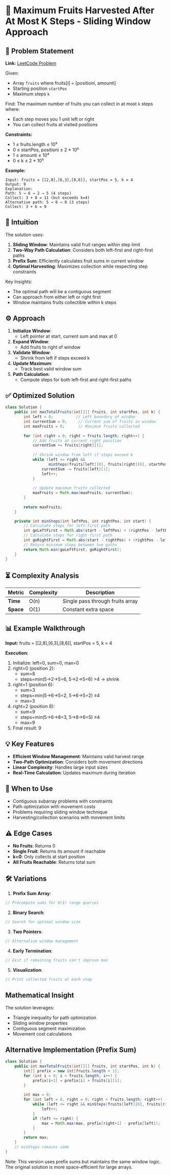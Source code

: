 # 🍇 Maximum Fruits Harvested After At Most K Steps - Sliding Window Approach

## 📜 Problem Statement
**Link:** [LeetCode Problem](https://leetcode.com/problems/maximum-fruits-harvested-after-at-most-k-steps/description/?envType=daily-question&envId=2025-08-03)

Given:
- Array `fruits` where fruits[i] = [positioni, amounti]
- Starting position `startPos`
- Maximum steps `k`

Find:
The maximum number of fruits you can collect in at most `k` steps where:
- Each step moves you 1 unit left or right
- You can collect fruits at visited positions

**Constraints:**
- 1 ≤ fruits.length ≤ 10⁵
- 0 ≤ startPos, positioni ≤ 2 * 10⁵
- 1 ≤ amounti ≤ 10⁴
- 0 ≤ k ≤ 2 * 10⁵

**Example:**
```text
Input: fruits = [[2,8],[6,3],[8,6]], startPos = 5, k = 4
Output: 9
Explanation:
Path: 5 → 6 → 2 → 5 (4 steps)
Collect: 3 + 8 = 11 (but exceeds k=4)
Alternative path: 5 → 6 → 8 (3 steps)
Collect: 3 + 6 = 9
```

## 🧠 Intuition
The solution uses:
1. **Sliding Window**: Maintains valid fruit ranges within step limit
2. **Two-Way Path Calculation**: Considers both left-first and right-first paths
3. **Prefix Sum**: Efficiently calculates fruit sums in current window
4. **Optimal Harvesting**: Maximizes collection while respecting step constraints

Key Insights:
- The optimal path will be a contiguous segment
- Can approach from either left or right first
- Window maintains fruits collectible within k steps

## ⚙️ Approach
1. **Initialize Window**:
   - Left pointer at start, current sum and max at 0
2. **Expand Window**:
   - Add fruits to right of window
3. **Validate Window**:
   - Shrink from left if steps exceed k
4. **Update Maximum**:
   - Track best valid window sum
5. **Path Calculation**:
   - Compute steps for both left-first and right-first paths

## ✅ Optimized Solution
```java
class Solution {
    public int maxTotalFruits(int[][] fruits, int startPos, int k) {
        int left = 0;          // Left boundary of window
        int currentSum = 0;     // Current sum of fruits in window
        int maxFruits = 0;      // Maximum fruits collected
        
        for (int right = 0; right < fruits.length; right++) {
            // Add fruits at current right position
            currentSum += fruits[right][1];
            
            // Shrink window from left if steps exceed k
            while (left <= right && 
                   minSteps(fruits[left][0], fruits[right][0], startPos) > k) {
                currentSum -= fruits[left][1];
                left++;
            }
            
            // Update maximum fruits collected
            maxFruits = Math.max(maxFruits, currentSum);
        }
        
        return maxFruits;
    }

    private int minSteps(int leftPos, int rightPos, int start) {
        // Calculate steps for left-first path
        int goLeftFirst = Math.abs(start - leftPos) + (rightPos - leftPos);
        // Calculate steps for right-first path
        int goRightFirst = Math.abs(start - rightPos) + (rightPos - leftPos);
        // Return minimum steps between two paths
        return Math.min(goLeftFirst, goRightFirst);
    }
}
```

## ⏳ Complexity Analysis
| Metric          | Complexity | Description |
|-----------------|------------|-------------|
| **Time**        | O(n)       | Single pass through fruits array |
| **Space**       | O(1)       | Constant extra space |

## 📊 Example Walkthrough
**Input:** fruits = [[2,8],[6,3],[8,6]], startPos = 5, k = 4

**Execution:**
1. Initialize: left=0, sum=0, max=0
2. right=0 (position 2):
   - sum=8
   - steps=min(5→2→5=6, 5→2→5=6) >4 → shrink
3. right=1 (position 6):
   - sum=3
   - steps=min(5→6→5=2, 5→6→5=2) ≤4
   - max=3
4. right=2 (position 8):
   - sum=9
   - steps=min(5→6→8=3, 5→8→6=5) ≤4
   - max=9
5. Final result: 9

## 💡 Key Features
- **Efficient Window Management**: Maintains valid harvest range
- **Two-Path Optimization**: Considers both movement directions
- **Linear Complexity**: Handles large input sizes
- **Real-Time Calculation**: Updates maximum during iteration

## 🚀 When to Use
- Contiguous subarray problems with constraints
- Path optimization with movement costs
- Problems requiring sliding window technique
- Harvesting/collection scenarios with movement limits

## ⚠️ Edge Cases
- **No Fruits**: Returns 0
- **Single Fruit**: Returns its amount if reachable
- **k=0**: Only collects at start position
- **All Fruits Reachable**: Returns total sum

## 🛠 Variations
1. **Prefix Sum Array**:
```java
// Precompute sums for O(1) range queries
```

2. **Binary Search**:
```java
// Search for optimal window size
```

3. **Two Pointers**:
```java
// Alternative window management
```

4. **Early Termination**:
```java
// Exit if remaining fruits can't improve max
```

5. **Visualization**:
```java
// Print collected fruits at each step
```

## Mathematical Insight
The solution leverages:
- Triangle inequality for path optimization
- Sliding window properties
- Contiguous segment maximization
- Movement cost calculations

## Alternative Implementation (Prefix Sum)
```java
class Solution {
    public int maxTotalFruits(int[][] fruits, int startPos, int k) {
        int[] prefix = new int[fruits.length + 1];
        for (int i = 0; i < fruits.length; i++) {
            prefix[i+1] = prefix[i] + fruits[i][1];
        }
        
        int max = 0;
        for (int left = 0, right = 0; right < fruits.length; right++) {
            while (left <= right && minSteps(fruits[left][0], fruits[right][0], startPos) > k) {
                left++;
            }
            if (left <= right) {
                max = Math.max(max, prefix[right+1] - prefix[left]);
            }
        }
        return max;
    }
    // minSteps remains same
}
```
Note: This version uses prefix sums but maintains the same window logic. The original solution is more space-efficient for large arrays.
